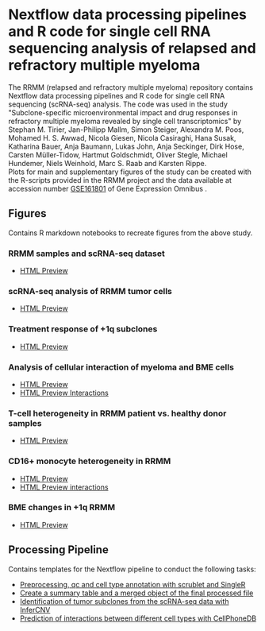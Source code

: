 # Nextflow data processing pipelines and R code for single cell RNA sequencing analysis of relapsed and refractory multiple myeloma

The RRMM (relapsed and refractory multiple myeloma) repository contains Nextflow data processing pipelines and R code for single cell RNA sequencing (scRNA-seq) analysis. The code was used in the study "Subclone-specific microenvironmental impact and drug responses in refractory multiple myeloma revealed by single cell transcriptomics" by Stephan M. Tirier, Jan-Philipp Mallm, Simon Steiger, Alexandra M. Poos, Mohamed H. S. Awwad, Nicola Giesen, Nicola Casiraghi, Hana Susak, Katharina Bauer, Anja Baumann, Lukas John, Anja Seckinger, Dirk Hose, Carsten Müller-Tidow, Hartmut Goldschmidt, Oliver Stegle, Michael Hundemer, Niels Weinhold, Marc S. Raab and Karsten Rippe.   
Plots for main and supplementary figures of the study can be created with the R-scripts provided in the RRMM project and the data available at accession number [GSE161801](https://www.ncbi.nlm.nih.gov/geo/query/acc.cgi?acc=GSE161801) of Gene Expression Omnibus . 

## Figures
Contains R markdown notebooks to recreate figures from the above study.
### RRMM samples and scRNA-seq dataset
- [HTML Preview](http://htmlpreview.github.io/?https://raw.githubusercontent.com/RippeLab/RRMM/main/Figures/K43R_code_1.nb.html)

### scRNA-seq analysis of RRMM tumor cells
- [HTML Preview](http://htmlpreview.github.io/?https://raw.githubusercontent.com/RippeLab/RRMM/main/Figures/K43R_code_2.nb.html)

### Treatment response of +1q subclones
- [HTML Preview](http://htmlpreview.github.io/?https://raw.githubusercontent.com/RippeLab/RRMM/main/Figures/K43R_code_3.nb.html)

### Analysis of cellular interaction of myeloma and BME cells
- [HTML Preview](http://htmlpreview.github.io/?https://raw.githubusercontent.com/RippeLab/RRMM/main/Figures/K43R_code_4.nb.html)
- [HTML Preview Interactions](http://htmlpreview.github.io/?https://raw.githubusercontent.com/RippeLab/RRMM/main/Figures/K43R_code_4_interaction.nb.html)

### T-cell heterogeneity in RRMM patient vs. healthy donor samples
- [HTML Preview](http://htmlpreview.github.io/?https://raw.githubusercontent.com/RippeLab/RRMM/main/Figures/K43R_code_5.nb.html)


### CD16+ monocyte heterogeneity in RRMM
- [HTML Preview](http://htmlpreview.github.io/?https://raw.githubusercontent.com/RippeLab/RRMM/main/Figures/K43R_code_6.nb.html)
- [HTML Preview interactions](http://htmlpreview.github.io/?https://raw.githubusercontent.com/RippeLab/RRMM/main/Figures/K43R_code_6_interaction.nb.html)

### BME changes in +1q RRMM
- [HTML Preview](http://htmlpreview.github.io/?https://raw.githubusercontent.com/RippeLab/RRMM/main/Figures/K43R_code_7.nb.html)

## Processing Pipeline
Contains templates for the Nextflow pipeline to conduct the following tasks:
- [Preprocessing, qc and cell type annotation with scrublet and SingleR](https://github.com/RippeLab/RRMM/tree/main/Processing-Pipeline/0_Preprocessing_nextflow)
- [Create a summary table and a merged object of the final processed file](https://github.com/RippeLab/RRMM/tree/main/Processing-Pipeline/1_SummaryStatistics)
- [Identification of tumor subclones from the scRNA-seq data with InferCNV](https://github.com/RippeLab/RRMM/tree/main/Processing-Pipeline/2_InferCNV_nextflow)
- [Prediction of interactions between different cell types with CellPhoneDB](https://github.com/RippeLab/RRMM/tree/main/Processing-Pipeline/3_CellPhoneDB_nextflow)
